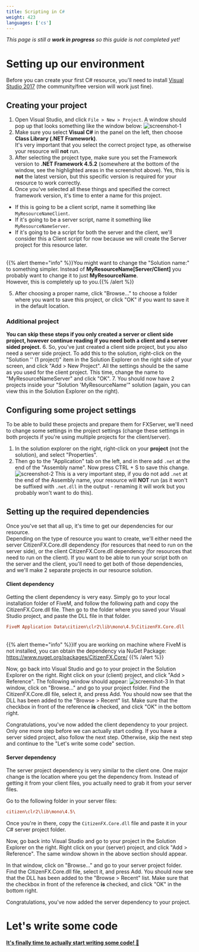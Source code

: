```yaml
---
title: Scripting in C#
weight: 423
languages: ['cs']
---
```


_This page is still a <b>work in progress</b> so this guide is not completed yet!_

# Setting up our environment
Before you can create your first C# resource, you'll need to install [Visual Studio 2017](https://visualstudio.microsoft.com/vs/) (the community/free version will work just fine).


## Creating your project
1. Open Visual Studio, and click `File > New > Project`. A window should pop up that looks something like the window below:
![screenshot-1](/csharp-tut-1.png)
2. Make sure you select **Visual C#** in the panel on the left, then choose **Class Library (.NET Framework)**.
<br>It's very important that you select the correct project type, as otherwise your resource will **not** run.
3. After selecting the project type, make sure you set the Framework version to **.NET Framework 4.5.2** (somewhere at the bottom of the window, see the highlighted areas in the screenshot above). Yes, this is **not** the latest version, but this specific version is required for your resource to work correctly.
4. Once you've selected all these things and specified the correct framework version, it's time to enter a name for this project.
  - If this is going to be a client script, name it something like `MyResourceNameClient`.
  - If it's going to be a server script, name it something like `MyResourceNameServer`.
  - If it's going to be a script for both the server and the client, we'll consider this a Client script for now because we will create the Server project for this resource later.

<br>{{% alert theme="info" %}}You might want to change the "Solution name:" to something simpler. Instead of **MyResourceName[Server/Client]** you probably want to change it to just **MyResourceName**.<br>However, this is completely up to you.{{% /alert %}}<br>

5. After choosing a proper name, click "Browse..." to choose a folder where you want to save this project, or click "OK" if you want to save it in the default location.
### Additional project
**You can skip these steps if you only created a server or client side project, however continue reading if you need both a client and a server sided project.**
6. So, you've just created a client side project, but you also need a server side project. To add this to the solution, right-click on the "Solution '<solution name>' (1 project)" item in the Solution Explorer on the right side of your screen, and click "Add > New Project". All the settings should be the same as you used for the client project. This time, change the name to "MyResourceNameServer" and click "OK".
7. You should now have 2 projects inside your "Solution 'MyResourceName'" solution (again, you can view this in the Solution Explorer on the right).


## Configuring some project settings
To be able to build these projects and prepare them for FXServer, we'll need to change some settings in the project settings (change these settings in both projects if you're using multiple projects for the client/server).

1. In the solution explorer on the right, right-click on your **project** (not the solution), and select "Properties".
2. Then go to the "Application" tab on the left, and in there add `.net` at the end of the "Assembly name". Now press CTRL + S to save this change. ![screenshot-2](/csharp-tut-2.png)
This is a very important step, if you do not add `.net` at the end of the Assembly name, your resource will **NOT** run (as it won't be suffixed with `.net.dll` in the output - renaming it will work but you probably won't want to do this).

## Setting up the required dependencies
Once you've set that all up, it's time to get our dependencies for our resource.
<br>Depending on the type of resource you want to create, we'll either need the server CitizenFX.Core.dll dependency (for resources that need to run on the server side), or the client CitizenFX.Core.dll dependency (for resources that need to run on the client). If you want to be able to run your script both on the server and the client, you'll need to get both of those dependencies, and we'll make 2 separate projects in our resource solution.

#### Client dependency
Getting the client dependency is very easy. Simply go to your local installation folder of FiveM, and follow the following path and copy the CitizenFX.Core.dll file. Then go to the folder where you saved your  Visual Studio project, and paste the DLL file in that folder.
```ini
FiveM Application Data\citizen\clr2\lib\mono\4.5\CitizenFX.Core.dll
```

<br>{{% alert theme="info" %}}If you are working on machine where FiveM is not installed, you can obtain the dependency via NuGet Package: https://www.nuget.org/packages/CitizenFX.Core/ {{% /alert %}}<br>

Now, go back into Visual Studio and go to your project in the Solution Explorer on the right. Right click on your (client) project, and click "Add > Reference".
The following window should appear: ![screenshot-3](/csharp-tut-3.png)
In that window, click on "Browse..." and go to your project folder. Find the CitizenFX.Core.dll file, select it, and press Add. You should now see that the DLL has been added to the "Browse > Recent" list. Make sure that the checkbox in front of the reference **is** checked, and click "OK" in the bottom right.

Congratulations, you've now added the client dependency to your project. Only one more step before we can actually start coding. If you have a server sided project, also follow the next step. Otherwise, skip the next step and continue to the "Let's write some code" section.


#### Server dependency
The server project dependency is very similar to the client one. One major change is the location where you get the dependency from. Instead of getting it from your client files, you actually need to grab it from your server files.

Go to the following folder in your server files:
```ini
citizen\clr2\lib\mono\4.5\
```
Once you're in there, copy the `CitizenFX.Core.dll` file and paste it in your C# server project folder.

Now, go back into Visual Studio and go to your project in the Solution Explorer on the right. Right click on your (server) project, and click "Add > Reference".
The same window shown in the above section should appear.

In that window, click on "Browse..." and go to your server project folder. Find the CitizenFX.Core.dll file, select it, and press Add. You should now see that the DLL has been added to the "Browse > Recent" list. Make sure that the checkbox in front of the reference **is** checked, and click "OK" in the bottom right.

Congratulations, you've now added the server dependency to your project.


# Let's write some code
**[It's finally time to actually start writing some code! 🎉](/docs/scripting-manual/introduction/creating-your-first-script-csharp)**
